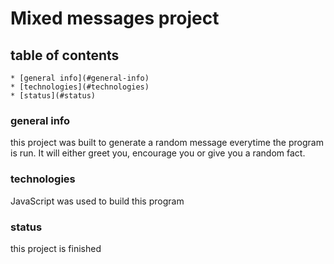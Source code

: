 # Mixed messages project

## table of contents
    * [general info](#general-info)
    * [technologies](#technologies)
    * [status](#status)

### general info
this project was built to generate a random message everytime the program is run. 
It will either greet you, encourage you or give you a random fact.

### technologies
JavaScript was used to build this program

### status
this project is finished